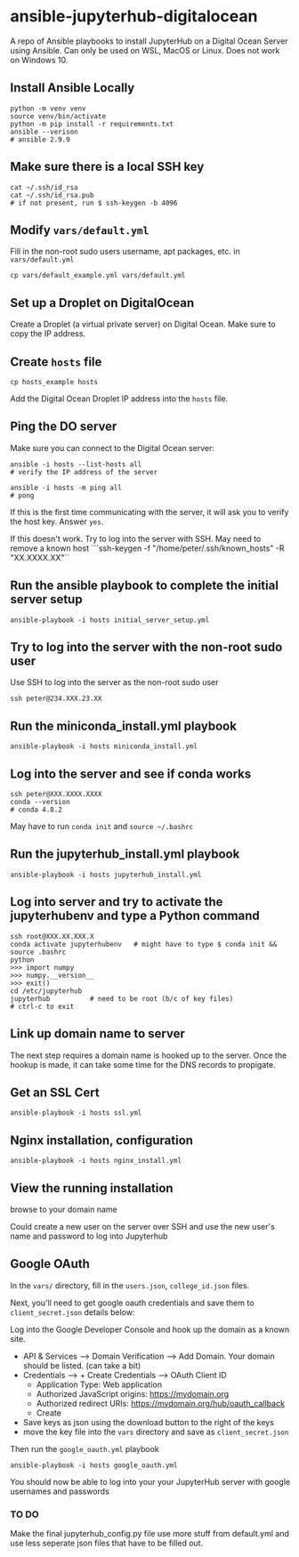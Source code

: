 # ansible-jupyterhub-digitalocean

A repo of Ansible playbooks to install JupyterHub on a Digital Ocean Server using Ansible. Can only be used on WSL, MacOS or Linux. Does not work on Windows 10.

## Install Ansible Locally

```
python -m venv venv
source venv/bin/activate
python -m pip install -r requirements.txt
ansible --verison
# ansible 2.9.9
```

## Make sure there is a local SSH key

```
cat ~/.ssh/id_rsa
cat ~/.ssh/id_rsa.pub
# if not present, run $ ssh-keygen -b 4096
```

## Modify ```vars/default.yml```

Fill in the non-root sudo users username, apt packages, etc. in ```vars/default.yml```

```
cp vars/default_example.yml vars/default.yml
```

## Set up a Droplet on DigitalOcean

Create a Droplet (a virtual private server) on Digital Ocean. Make sure to copy the IP address.

## Create ```hosts``` file

```
cp hosts_example hosts
```

Add the Digital Ocean Droplet IP address into the ```hosts``` file.

## Ping the DO server

Make sure you can connect to the Digital Ocean server:

```
ansible -i hosts --list-hosts all
# verify the IP address of the server

ansible -i hosts -m ping all
# pong
```

If this is the first time communicating with the server, it will ask you to verify the host key. Answer ```yes```.

If this doesn't work. Try to log into the server with SSH. May need to remove a known host ```ssh-keygen -f "/home/peter/.ssh/known_hosts" -R "XX.XXXX.XX"``

## Run the ansible playbook to complete the initial server setup

```
ansible-playbook -i hosts initial_server_setup.yml
```

## Try to log into the server with the non-root sudo user

Use SSH to log into the server as the non-root sudo user

```
ssh peter@234.XXX.23.XX
```

## Run the miniconda_install.yml playbook

```
ansible-playbook -i hosts miniconda_install.yml
```


## Log into the server and see if conda works

```
ssh peter@XXX.XXXX.XXXX
conda --version
# conda 4.8.2
```

May have to run ```conda init``` and ```source ~/.bashrc```

## Run the jupyterhub_install.yml playbook

```
ansible-playbook -i hosts jupyterhub_install.yml
```

## Log into server and try to activate the jupyterhubenv and type a Python command

```
ssh root@XXX.XX.XXX.X
conda activate jupyterhubenv   # might have to type $ conda init && source .bashrc
python
>>> import numpy
>>> numpy.__version__
>>> exit()
cd /etc/jupyterhub 
jupyterhub          # need to be root (b/c of key files)
# ctrl-c to exit
```

## Link up domain name to server

The next step requires a domain name is hooked up to the server. Once the hookup is made, it can take some time for the DNS records to propigate.

## Get an SSL Cert

```
ansible-playbook -i hosts ssl.yml
```

## Nginx installation, configuration

```
ansible-playbook -i hosts nginx_install.yml
```

## View the running installation

browse to your domain name

Could create a new user on the server over SSH and use the new user's name and password to log into Jupyterhub

## Google OAuth

In the ```vars/``` directory, fill in the ```users.json```, ```college_id.json``` files.

Next, you'll need to get google oauth credentials and save them to ```client_secret.json``` details below:

Log into the Google Developer Console and hook up the domain as a known site. 

 - API & Services --> Domain Verification --> Add Domain. Your domain should be listed. (can take a bit)
 - Credentials --> + Create Credentials --> OAuth Client ID
   - Application Type: Web application
   - Authorized JavaScript origins: https://mydomain.org
   - Authorized redirect URIs: https://mydomain.org/hub/oauth_callback
   - Create
 - Save keys as json using the download button to the right of the keys
 - move the key file into the ```vars``` directory and save as ```client_secret.json```


Then run the ```google_oauth.yml``` playbook

```
ansible-playbook -i hosts google_oauth.yml
```

You should now be able to log into your your JupyterHub server with google usernames and passwords

### TO DO

Make the final jupyterhub_config.py file use more stuff from default.yml and use less seperate json files that have to be filled out.
